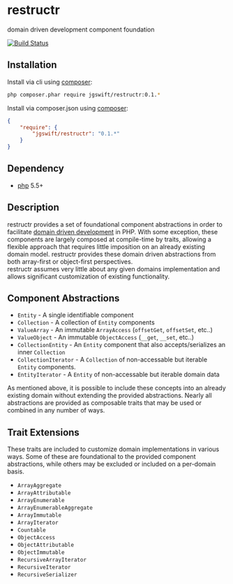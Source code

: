 restructr
====

domain driven development component foundation

[![Build Status](https://travis-ci.org/jgswift/restructr.png?branch=master)](https://travis-ci.org/jgswift/restructr)

## Installation

Install via cli using [composer](https://getcomposer.org/):
```sh
php composer.phar require jgswift/restructr:0.1.*
```

Install via composer.json using [composer](https://getcomposer.org/):
```json
{
    "require": {
        "jgswift/restructr": "0.1.*"
    }
}
```


## Dependency

* [php](http://php.net) 5.5+

## Description

restructr provides a set of foundational component abstractions in order to facilitate [domain driven development](https://en.wikipedia.org/wiki/Domain-driven_design) in PHP.
With some exception, these components are largely composed at compile-time by traits, allowing a flexible approach that requires little imposition
on an already existing domain model.  restructr provides these domain driven abstractions from both array-first or object-first perspectives.  
restructr assumes very little about any given domains implementation and allows significant customization of existing functionality.

## Component Abstractions

* ```Entity``` - A single identifiable component
* ```Collection``` - A collection of ```Entity``` components
* ```ValueArray``` - An immutable ```ArrayAccess``` (```offsetGet```, ```offsetSet```, etc..)
* ```ValueObject``` - An immutable ```ObjectAccess``` (```__get```, ```__set```, etc..)
* ```CollectionEntity``` - An ```Entity``` component that also accepts/serializes an inner ```Collection```
* ```CollectionIterator``` - A ```Collection``` of non-accessable but iterable ```Entity``` components.
* ```EntityIterator``` - A ```Entity``` of non-accessable but iterable domain data

As mentioned above, it is possible to include these concepts into an already existing domain without extending the provided abstractions.  Nearly all
abstractions are provided as composable traits that may be used or combined in any number of ways.

## Trait Extensions

These traits are included to customize domain implementations in various ways.  Some of these are foundational to the provided component abstractions, while others may
be excluded or included on a per-domain basis.

* ```ArrayAggregate```
* ```ArrayAttributable```
* ```ArrayEnumerable```
* ```ArrayEnumerableAggregate```
* ```ArrayImmutable```
* ```ArrayIterator```
* ```Countable```
* ```ObjectAccess```
* ```ObjectAttributable```
* ```ObjectImmutable```
* ```RecursiveArrayIterator```
* ```RecursiveIterator```
* ```RecursiveSerializer```

